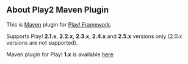 ## About Play2 Maven Plugin

This is [Maven](http://maven.apache.org) plugin for [Play! Framework](http://www.playframework.org).

Supports Play! **2.1.x**, **2.2.x**, **2.3.x**, **2.4.x** and **2.5.x** versions only (2.0.x versions are not supported).

Maven plugin for Play! **1.x** is available [here](https://github.com/play1-maven-plugin/play1-maven-plugin)

